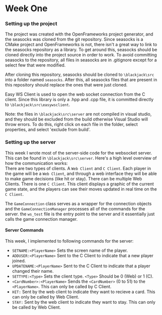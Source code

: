 # Week One

### Setting up the project
The project was created with the OpenFrameworks project generator, and the seasocks was cloned from the
git repository. Since seasocks is a CMake project and OpenFrameworks is not, there isn't a great way to link
to the seasocks repository as a library. To get around this, seasocks should be cloned directly into the project
source in order to work. To avoid committing seasocks to the repository, all files in seasocks are in .gitignore
except for a select few that were modified.    

After cloning this repository, seasocks should be cloned to ```\blackjack\src``` into a folder named ```seasocks```. After this,
all seasocks files that are present in this repository should replace the ones that were just cloned.    

Easy WS Client is used to open the web socket connection from the C client. Since this library is only a .hpp and .cpp file, it
is committed directly to ```\blackjack\src\easywsclient```.

Note: the files in ```\blackjack\src\server``` are not compiled in visual studio, and they should be excluded from the build otherwise
Visual Studio will throw errors. To do this, right click on each file in the folder, select properties, and select 'exclude from build'.    

### Setting up the server
This week I wrote most of the server-side code for the websocket server. This can be found in ```\blackjack\src\server```. Here's a high
level overview of how the communication works:  
There are two types of clients. A ```Web Client``` and ```C Client```. Each player in the game will be a ```Web Client```, and through
a web interface they will be able to make game decisions (like hit or stay). There can be multiple Web Clients. There is one ```C Client```. This
client displays a graphic of the current game state, and the players can see their moves updated in real time on the ```C Client```.    

The ```GameConnection``` class serves as a wrapper for the connection objects and the ```GameConnectionManager``` processes all of the commands for the server. the ```ws_test``` file is the entry point to the server and it essentially just calls the game connection manager.    

#### Server Commands
This week, I implemented to following commands for the server:  
- ```SETNAME:<PlayerName>``` Sets the screen name of the player.
- ```ADDUSER:<PlayerName>``` Sent to the C Client to indicate that a new player joined.
- ```UPDATENAME:<PlayerName>``` Sent to the C Client to indicate that a player changed their name.
- ```SETTYPE:<Type>``` Sets the client type. ```<Type>``` Should be 0 (Web) or 1 (C).
- ```<CardNumber>:<PlayerName>``` Sends the ```<CardNumber>``` (0 to 51) to the ```<PlayerName>```. This can only be called by C Client.
- ```HIT:``` Sent by the web client to indicate they want to recieve a card. This can only be called by Web Client.
- ```STAY:``` Sent by the web client to indicate they want to stay. This can only be called by Web Client.
